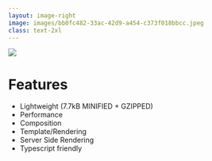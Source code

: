 ```yaml
---
layout: image-right
image: images/bb0fc482-33ac-42d9-a454-c373f018bbcc.jpeg
class: text-2xl
---
```


<img src="/images/bar-02.png" class="absolute top-0 left-0" />

# Features

- Lightweight <span class="text-xs">(7.7kB MINIFIED + GZIPPED)</span>
- Performance
- Composition
- Template/Rendering
- Server Side Rendering
- Typescript friendly
